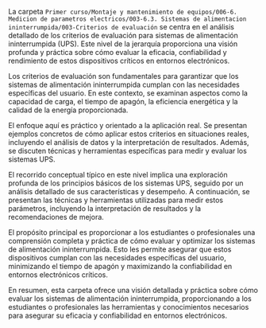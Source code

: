 La carpeta `Primer curso/Montaje y mantenimiento de equipos/006-6. Medicion de parametros electricos/003-6.3. Sistemas de alimentacion ininterrumpida/003-Criterios de evaluación` se centra en el análisis detallado de los criterios de evaluación para sistemas de alimentación ininterrumpida (UPS). Este nivel de la jerarquía proporciona una visión profunda y práctica sobre cómo evaluar la eficacia, confiabilidad y rendimiento de estos dispositivos críticos en entornos electrónicos.

Los criterios de evaluación son fundamentales para garantizar que los sistemas de alimentación ininterrumpida cumplan con las necesidades específicas del usuario. En este contexto, se examinan aspectos como la capacidad de carga, el tiempo de apagón, la eficiencia energética y la calidad de la energía proporcionada.

El enfoque aquí es práctico y orientado a la aplicación real. Se presentan ejemplos concretos de cómo aplicar estos criterios en situaciones reales, incluyendo el análisis de datos y la interpretación de resultados. Además, se discuten técnicas y herramientas específicas para medir y evaluar los sistemas UPS.

El recorrido conceptual típico en este nivel implica una exploración profunda de los principios básicos de los sistemas UPS, seguido por un análisis detallado de sus características y desempeño. A continuación, se presentan las técnicas y herramientas utilizadas para medir estos parámetros, incluyendo la interpretación de resultados y la recomendaciones de mejora.

El propósito principal es proporcionar a los estudiantes o profesionales una comprensión completa y práctica de cómo evaluar y optimizar los sistemas de alimentación ininterrumpida. Esto les permite asegurar que estos dispositivos cumplan con las necesidades específicas del usuario, minimizando el tiempo de apagón y maximizando la confiabilidad en entornos electrónicos críticos.

En resumen, esta carpeta ofrece una visión detallada y práctica sobre cómo evaluar los sistemas de alimentación ininterrumpida, proporcionando a los estudiantes o profesionales las herramientas y conocimientos necesarios para asegurar su eficacia y confiabilidad en entornos electrónicos.
